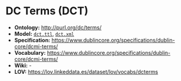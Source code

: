 # DC Terms (DCT)

- **Ontology:** http://purl.org/dc/terms/
- **Model:** [`dct.ttl`](dct.ttl), [`dct.xml`](dct.xml)
- **Specification:** https://www.dublincore.org/specifications/dublin-core/dcmi-terms/
- **Vocabulary:** https://www.dublincore.org/specifications/dublin-core/dcmi-terms/
- **Wiki:** -
- **LOV:** https://lov.linkeddata.es/dataset/lov/vocabs/dcterms
